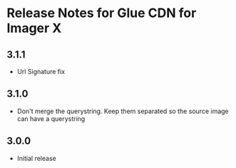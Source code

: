 # Release Notes for Glue CDN for Imager X

## 3.1.1

- Url Signature fix

## 3.1.0

- Don't merge the querystring. Keep them separated so the source image can have a querystring

## 3.0.0

- Initial release
